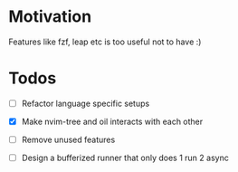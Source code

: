 # Motivation

Features like fzf, leap etc is too useful not to have :)

# Todos
- [ ] Refactor language specific setups
- [x] Make nvim-tree and oil interacts with each other
- [ ] Remove unused features
- [ ] Design a bufferized runner that only does 1 run 2 async

